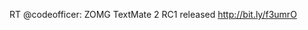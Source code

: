 <!--
id: 4284712719
link: http://kevinisom.info/post/4284712719/rt-codeofficer-zomg-textmate-2-rc1-released
slug: rt-codeofficer-zomg-textmate-2-rc1-released
date: Sun Apr 03 2011 07:27:52 GMT+1200 (NZST)
raw: {"blog_name":"kevinisom","id":4284712719,"post_url":"http://kevinisom.info/post/4284712719/rt-codeofficer-zomg-textmate-2-rc1-released","slug":"rt-codeofficer-zomg-textmate-2-rc1-released","type":"text","date":"2011-04-02 19:27:52 GMT","timestamp":1301772472,"state":"published","format":"html","reblog_key":"6yW3oFpV","tags":[],"short_url":"http://tmblr.co/Zw68Yy3-OuSF","highlighted":[],"feed_item":"http://twitter.com/kev_nz/statuses/54019227471986688","from_feed_id":"650289","note_count":0,"title":null,"body":"<p>RT @codeofficer: ZOMG TextMate 2 RC1 released <a href=\"http://bit.ly/f3umrO\" target=\"_blank\">http://bit.ly/f3umrO</a></p>"}
publish: 2011-04-03
tags: 
title: null
-->


RT @codeofficer: ZOMG TextMate 2 RC1 released <http://bit.ly/f3umrO>



